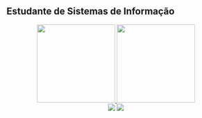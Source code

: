 ## Estudante de Sistemas de Informação 
<div align="center">
  <a href="https://github.com/Arnaldo-PS">
  <img height="180em" src="https://github-readme-stats.vercel.app/api?username=Arnaldo-PS&show_icons=true&theme=dark&include_all_commits=true&count_private=true"/>
  <img height="180em" src="https://github-readme-stats.vercel.app/api/top-langs/?username=Arnaldo-PS&layout=compact&langs_count=7&theme=dark"/>

  <div> 
  <a href = "mailto:arnaldopereiradev@gmail.com"><img src="https://img.shields.io/badge/-Gmail-%23333?style=for-the-badge&logo=gmail&logoColor=white" target="_blank"></a>
  <a href="https://www.linkedin.com/in/arnaldodev" target="_blank"><img src="https://img.shields.io/badge/-LinkedIn-%230077B5?style=for-the-badge&logo=linkedin&logoColor=white" target="_blank"></a>

